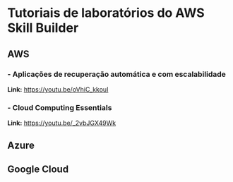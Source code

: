 # Tutoriais de laboratórios do AWS Skill Builder

## AWS
### - Aplicações de recuperação automática e com escalabilidade  
**Link:** https://youtu.be/oVhiC_kkouI

### - Cloud Computing Essentials  
**Link:** https://youtu.be/_2vbJGX49Wk

## Azure

## Google Cloud
